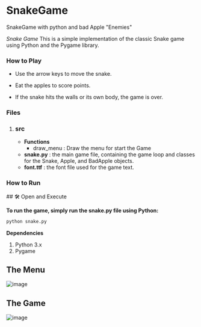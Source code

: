 # SnakeGame
SnakeGame with python and bad Apple  "Enemies"

*Snake Game*
This is a simple implementation of the classic Snake game using Python and the Pygame library.

### How to Play
+ Use the arrow keys to move the snake.
- Eat the apples to score points.
* If the snake hits the walls or its own body, the game is over.


### Files
1. ### src
   - **Functions**
       - draw_menu : Draw the menu for start the Game
   - **snake.py** : the main game file, containing the game loop and classes for the Snake, Apple, and BadApple objects.
   - **font.ttf** : the font file used for the game text.
     

### How to Run

\## 🛠️ Open and Execute

**To run the game, simply run the snake.py file using Python:**

```python
python snake.py
```

**Dependencies**
1. Python 3.x
2. Pygame

## The Menu

![image](https://user-images.githubusercontent.com/65716363/231351447-f6952425-a573-4e7b-8d51-4ac126da9b3d.png)

## The Game

![image](https://user-images.githubusercontent.com/65716363/231351503-25f468c7-7b7f-4b74-8d45-e4ab386c33b1.png)

